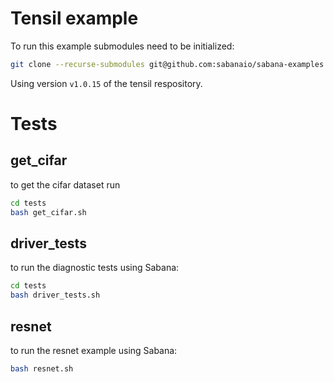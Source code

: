 # Tensil example

To run this example submodules need to be initialized:

```bash
git clone --recurse-submodules git@github.com:sabanaio/sabana-examples.git
```

Using version `v1.0.15` of the tensil respository.

# Tests

## get_cifar

to get the cifar dataset run

```bash
cd tests
bash get_cifar.sh
```

## driver_tests

to run the diagnostic tests using Sabana:

```bash
cd tests
bash driver_tests.sh
```

## resnet

to run the resnet example using Sabana:

```bash
bash resnet.sh
```
